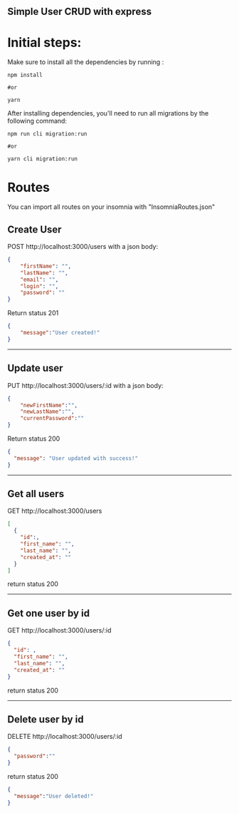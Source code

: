 ## Simple User CRUD with express


# Initial steps:

Make sure to install all the dependencies by running :
```
npm install

#or

yarn
```

After installing dependencies, you'll need to run all migrations by the following command:

```
npm run cli migration:run

#or

yarn cli migration:run
```


# Routes

You can import all routes on your insomnia with "InsomniaRoutes.json"

Create User
---

POST http://localhost:3000/users 
with a json body: 
``` json
{
	"firstName": "",
	"lastName": "",
	"email": "",
	"login": "",
	"password": ""
}
```

Return status 201

```json
{
	"message":"User created!"
}
```

----


Update user
---
PUT http://localhost:3000/users/:id 
with a json body:
```json
{
	"newFirstName":"",
	"newLastName":"",
	"currentPassword":""
}
```

Return status 200
```json
{
  "message": "User updated with success!"
}
```
----


Get all users
---

GET http://localhost:3000/users

```json
[
  {
    "id":,
    "first_name": "",
    "last_name": "",
	"created_at": ""
  }
]
```
return status 200

---


Get one user by id
---

GET http://localhost:3000/users/:id

```json
{
  "id": ,
  "first_name": "",
  "last_name": "",
  "created_at": ""
}

```
return status 200

----

Delete user by id
---

DELETE http://localhost:3000/users/:id
```json
{
  "password":""
}
```

return status 200
```json
{
  "message":"User deleted!"
}
```